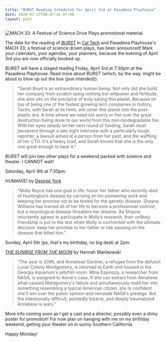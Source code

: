 ```yaml
---
title: "BURST Reading Scheduled for April 3rd at Pasadena Playhouse"
date: 2020-01-27T08:47:42-07:00
layout: post
---
```


![MACH 33: A Festival of Science Drive Plays promotional material.](/images/Mach_33_Web.jpg)

The date for the reading of [*BURST*](https://newplayexchange.org/plays/138560/burst) in [Cal Tech](http://tacit.caltech.edu/mach33/current) and Pasadena Playhouse's MACH 33; a festival of science driven plays, has been announced! Mark your calendars, your agendas, your planners, because the evening of April 3rd you are now officially booked up.

*BURST* will have a staged reading Friday, April 3rd at 7:30pm at the Pasadena Playhouse. Read more about *BURST* (which, by the way, might be about to blow up out the box (pun intended)):

>"Sarah Boyd is an extraordinary human being. Not only did she build her company from scratch using nothing but willpower and fortitude, she also sits on the precipice of truly saving this planet. Because on top of being one of the fastest growing tech companies in history, Tactix, with Sarah at its helm, will usher this planet into the post-plastic era. A time where we need not worry or fret over the great destruction being done to our world from this non-biodegradable foe. With her eyes steady on her next round of funding, Sarah must persevere through a late night interview with a particularly tough reporter, a lawsuit aimed at a person from her past, and the waffling of her CTO. It's a heavy load, and Sarah knows that she is the only one great enough to bear it."

*BURST* will join two other plays for a weekend packed with science and theater. I CANNOT wait!

Saturday, April 4th at 7:30pm:

*HUMAN(E)* by [Desireé York](https://newplayexchange.org/users/11361/desiree-york)

>"Molly Royce has one goal in life: honor her father who recently died of Huntington’s disease by carrying on his pioneering work and keeping her promise not to be tested for the genetic disease.  Shayna Williams has trained all of her life to become a professional violinist, but a neurological disease threatens her dreams.  As Shayna reluctantly agrees to participate in Molly’s research, their unlikely friendship is put to the test when Molly is confronted with the ultimate decision: keep her promise to her father or risk passing on the disease that killed him."

Sunday, April 5th (ps, that's my birthday, no big deal) at 2pm:

[*THE SUNRISE FROM THE MOON*](https://newplayexchange.org/plays/814561/sunrise-moon) by Hannah Manikowski

>"The year is 2096, and Annaliese Gardner, a refugee from the defunct Lunar Colony Montgomery, is returned to Earth and housed in the Georgia Aquarium's jellyfish room. Mina Espinoza, a researcher from NASA, is assigned to Annie's case. If she can extract from Annaliese what caused Montgomery's failure and simultaneously mold her into something resembling a typical American citizen, she is confident she'll win over the public opinion and reinstate NASA's prestige. But the intentionally difficult, pointedly bizarre, and deeply traumatized Annaliese is wary."

More info coming soon as I get a cast and a director, possibly even a shiny poster for promotion! For now plan on hanging with me on my birthday weekend, getting your theater on in sunny Southern California.

Happy Monday!
